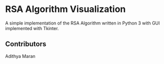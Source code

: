 # RSA Algorithm Visualization

A simple implementation of the RSA Algorithm written in Python 3 with GUI implemented with Tkinter.

## Contributors

Adithya
Maran
